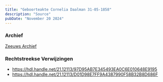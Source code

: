```yaml
---
title: "Geboorteakte Cornelia Daalman 31-05-1858"
description: "Source"
pubDate: "November 20 2024"
---
```


### Archief
[Zeeuws Archief](https://www.zeeuwsarchief.nl/)

### Rechtstreekse Verwijzingen
- https://hdl.handle.net/21.12113/97D95AB7E345493EA0C6E010648E9195
- https://hdl.handle.net/21.12113/D01D98E7FF9A4387990F58B32B8D686F